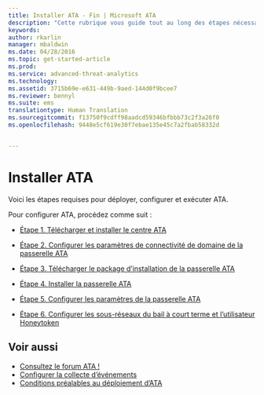 ```yaml
---
title: Installer ATA - Fin | Microsoft ATA
description: "Cette rubrique vous guide tout au long des étapes nécessaires pour déployer, configurer et exécuter ATA."
keywords: 
author: rkarlin
manager: mbaldwin
ms.date: 04/28/2016
ms.topic: get-started-article
ms.prod: 
ms.service: advanced-threat-analytics
ms.technology: 
ms.assetid: 3715b69e-e631-449b-9aed-144d0f9bcee7
ms.reviewer: bennyl
ms.suite: ems
translationtype: Human Translation
ms.sourcegitcommit: f13750f9cdff98aadcd59346bfbbb73c2f3a26f0
ms.openlocfilehash: 9448e5cf619e30f7ebae135e45c7a2fbab58332d


---
```


# Installer ATA

Voici les étapes requises pour déployer, configurer et exécuter ATA.

Pour configurer ATA, procédez comme suit :


-   [Étape 1. Télécharger et installer le centre ATA](install-ata-step1.md)

-   [Étape 2. Configurer les paramètres de connectivité de domaine de la passerelle ATA](install-ata-step2.md)

-   [Étape 3. Télécharger le package d’installation de la passerelle ATA](install-ata-step3.md)

-   [Étape 4. Installer la passerelle ATA](install-ata-step4.md)

-   [Étape 5. Configurer les paramètres de la passerelle ATA](install-ata-step5.md)

-   [Étape 6. Configurer les sous-réseaux du bail à court terme et l’utilisateur Honeytoken](install-ata-step6.md)


## Voir aussi

- [Consultez le forum ATA !](https://social.technet.microsoft.com/Forums/security/home?forum=mata)
- [Configurer la collecte d’événements](configure-event-collection.md)
- [Conditions préalables au déploiement d’ATA](/advanced-threat-analytics/plan-design/ata-prerequisites)




<!--HONumber=Jul16_HO4-->


